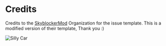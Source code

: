 # Credits

Credits to the [SkyblockerMod](https://github.com/SkyblockerMod/Skyblocker) Organization for the issue template. This is a modified version of their template, Thank you :)

![Silly Car](https://i.imgur.com/cFAyi8U.jpeg)
